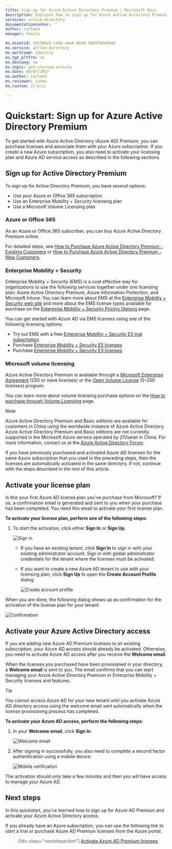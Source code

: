 ```yaml
---
title: Sign up for Azure Active Directory Premium | Microsoft Docs
description: Explains how to sign up for Azure Active Directory Premium edition
services: active-directory
documentationcenter: ''
author: curtand
manager: femila

ms.assetid: 391764e5-c4eb-4ae6-b8a9-3d09f0de04a6
ms.service: active-directory
ms.workload: identity
ms.tgt_pltfrm: na
ms.devlang: na
ms.topic: get-started-article
ms.date: 09/07/2017
ms.author: curtand
ms.reviewer: jsnow
ms.custom: it-pro;

---
```

# Quickstart: Sign up for Azure Active Directory Premium
To get started with Azure Active Directory (Azure AD) Premium, you can purchase licenses and associate them with your Azure subscription. If you create a new Azure subscription, you also need to activate your licensing plan and Azure AD service access as described in the following sections. 

## Sign up for Active Directory Premium
To sign up for Active Directory Premium, you have several options: 
* Use your Azure or Office 365 subscription
* Use an Enterprise Mobility + Security licensing plan
* Use a Microsoft Volume Licensing plan

### Azure or Office 365 
As an Azure or Office 365 subscriber, you can buy Azure Active Directory Premium online. 

For detailed steps, see [How to Purchase Azure Active Directory Premium - Existing Customers](https://channel9.msdn.com/Series/Azure-Active-Directory-Videos-Demos/How-to-Purchase-Azure-Active-Directory-Premium-Existing-Customer) or [How to Purchase Azure Active Directory Premium - New Customers](https://channel9.msdn.com/Series/Azure-Active-Directory-Videos-Demos/How-to-Purchase-Azure-Active-Directory-Premium-New-Customers).  

### Enterprise Mobility + Security
Enterprise Mobility + Security (EMS) is a cost effective way for organizations to use the following services together under one licensing plan: Azure Active Directory Premium, Azure Information Protection, and Microsoft Intune. You can learn more about EMS at the [Enterprise Mobility + Security web site](https://www.microsoft.com/cloud-platform/enterprise-mobility-security) and more about the EMS license types available for purchase on the [Enterprise Mobility + Security Pricing Options](https://www.microsoft.com/cloud-platform/enterprise-mobility-security-pricing) page.  

You can get started with Azure AD via EMS licenses using one of the following licensing options:

- Try out EMS with a free [Enterprise Mobility + Security E5 trial subscription](https://signup.microsoft.com/Signup?OfferId=87dd2714-d452-48a0-a809-d2f58c4f68b7&ali=1)
- Purchase [Enterprise Mobility + Security E5 licenses](https://signup.microsoft.com/Signup?OfferId=e6de2192-536a-4dc3-afdc-9e2602b6c790&ali=1)
- Purchase [Enterprise Mobility + Security E3 licenses](https://signup.microsoft.com/Signup?OfferId=4BBA281F-95E8-4136-8B0F-037D6062F54C&ali=1)

### Microsoft volume licensing
Azure Active Directory Premium is available through a [Microsoft Enterprise Agreement](https://www.microsoft.com/en-us/licensing/licensing-programs/enterprise.aspx) (250 or more licenses) or the [Open Volume License](https://www.microsoft.com/en-us/licensing/licensing-programs/open-license.aspx) (5–250 licenses) program.

You can learn more about volume licensing purchase options on the [How to purchase through Volume Licensing](https://www.microsoft.com/licensing/how-to-buy/how-to-buy.aspx) page.

> [!NOTE]
> Azure Active Directory Premium and Basic editions are available for customers in China using the worldwide instance of Azure Active Directory. Azure Active Directory Premium and Basic editions are not currently supported in the Microsoft Azure service operated by 21Vianet in China. For more information, contact us at the [Azure Active Directory Forum](https://feedback.azure.com/forums/169401-azure-active-directory/).

If you have previously purchased and activated Azure AD licenses for the same Azure subscription that you used in the preceding steps, then the licenses are automatically activated in the same directory. If not, continue with the steps described in the rest of this article.

## Activate your license plan
Is this your first Azure AD license plan you've purchase from Microsoft? If so, a confirmation email is generated and sent to you when your purchase has been completed. You need this email to activate your first license plan.

**To activate your license plan, perform one of the following steps:**

1. To start the activation, click either **Sign In** or **Sign Up**.
   
    ![Sign in][1]

    - If you have an existing tenant, click **Sign In** to sign in with your existing administrator account. Sign in with global administrator credentials for the tenant where the licenses must be activated.

    - If you want to create a new Azure AD tenant to use with your licensing plan, click **Sign Up** to open the **Create Account Profile** dialog.

        ![Create account profile][2]

When you are done, the following dialog shows up as confirmation for the activation of the license plan for your tenant:

![Confirmation][3]

## Activate your Azure Active Directory access
If you are adding new Azure AD Premium licenses to an existing subscription, your Azure AD access should already be activated. Otherwise, you need to activate Azure AD access after you receive the **Welcome email**.  

When the licenses you purchased have been provisioned in your directory, a **Welcome email** is sent to you. The email confirms that you can start managing your Azure Active Directory Premium or Enterprise Mobility + Security licenses and features. 

> [!TIP]
> You cannot access Azure AD for your new tenant until you activate Azure AD directory access using the welcome email sent automatically when the license provisioning process has completed. 

**To activate your Azure AD access, perform the following steps:**

1. In your **Welcome email**, click **Sign In**. 
   
    ![Welcome email][4]
2. After signing in successfully, you also need to complete a second factor authentication using a mobile device:
   
    ![Mobile verification][5]

The activation should only take a few minutes and then you will have access to manage your Azure AD. 

## Next steps
In this quickstart, you’ve learned how to sign up for Azure AD Premium and activate your Azure Active Directory access. 

If you already have an Azure subscription, you can use the following link to start a trial or purchase Azure AD Premium licenses from the Azure portal.

> [!div class="nextstepaction"]
> [Activate Azure AD Premium licenses](https://aad.portal.azure.com/#blade/Microsoft_AAD_IAM/TryBuyProductBlade) 

<!--Image references-->
[1]: ./media/active-directory-get-started-premium/MOLSEmail.png
[2]: ./media/active-directory-get-started-premium/MOLSAccountProfile.png
[3]: ./media/active-directory-get-started-premium/MOLSThankYou.png
[4]: ./media/active-directory-get-started-premium/AADEmail.png
[5]: ./media/active-directory-get-started-premium/SignUppage.png
[6]: ./media/active-directory-get-started-premium/Subscriptionspage.png
[7]: ./media/active-directory-get-started-premium/Premiuminportal.png
[8]: ./media/active-directory-get-started-premium/Premiuminportal_large.png
[9]: ./media/active-directory-get-started-premium/Signuppage_oops.png
[10]: ./media/active-directory-get-started-premium/contosolicenseplan.png
[11]: ./media/active-directory-get-started-premium/Assignlicensespicker.png
[12]: ./media/active-directory-get-started-premium/Usagelocation.png